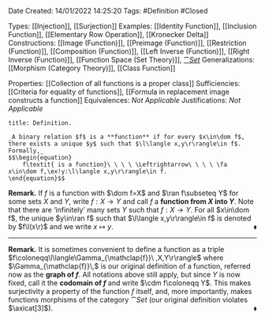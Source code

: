 <br />
<br />

Date Created: 14/01/2022 14:25:20
Tags: #Definition #Closed 

Types: [[Injection]], [[Surjection]]
Examples: [[Identity Function]], [[Inclusion Function]], [[Elementary Row Operation]], [[Kronecker Delta]]
Constructions: [[Image (Function)]], [[Preimage (Function)]], [[Restriction (Function)]], [[Composition (Function)]], [[Left Inverse (Function)]], [[Right Inverse (Function)]], [[Function Space (Set Theory)]], [$\cat{Set}$](Category%20of%20Sets.md)
Generalizations: [[Morphism (Category Theory)]], [[Class Function]]

Properties: [[Collection of all functions is a proper class]]
Sufficiencies: [[Criteria for equality of functions]], [[Formula in replacement image constructs a function]]
Equivalences: _Not Applicable_
Justifications: _Not Applicable_

``` ad-Definition
title: Definition.

_A binary relation $f$ is a **function** if for every $x\in\dom f$, there exists a unique $y$ such that $\l\langle x,y\r\rangle\in f$. Formally,_
$$\begin{equation}
    f\textit{ is a function}\ \ \ \ \Leftrightarrow\ \ \ \ \fa x\in\dom f,\ex!y:\l\langle x,y\r\rangle\in f.
\end{equation}$$

```

**Remark.** If $f$ is a function with $\dom f=X$ and $\ran f\subseteq Y$ for some sets $X$ and $Y$, write $f:X\to Y$ and call $f$ a **function from $X$ into $Y$**. Note that there are $\textrm{`}$infinitely$\textrm{'}$ many sets $Y$ such that $f:X\to Y$. For all $x\in\dom f$, the unique $y\in\ran f$ such that $\l\langle x,y\r\rangle\in f$ is denoted by $f\l(x\r)$ and we write $x\mapsto y$.<span style="float:right;">$\blacklozenge$</span>

---

**Remark.** It is sometimes convenient to define a function as a triple $f\coloneqq\l\langle\Gamma_{\mathclap{f}}\ ,X,Y\r\rangle$ where $\Gamma_{\mathclap{f}}\,$ is our original definition of a function, referred now as the **graph of $f$**. All notations above still apply, but since $Y$ is now fixed, call it the **codomain of $f$** and write $\cdm f\coloneqq Y$. This makes surjectivity a property of the function $f$ itself, and, more importantly, makes functions morphisms of the category $\cat{Set}$ (our original definition violates $\axicat[3]$).<span style="float:right;">$\blacklozenge$</span>
